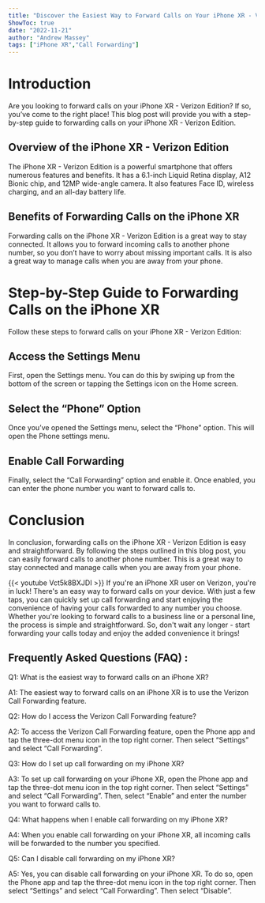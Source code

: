 ```yaml
---
title: "Discover the Easiest Way to Forward Calls on Your iPhone XR - Verizon Edition!"
ShowToc: true 
date: "2022-11-21"
author: "Andrew Massey" 
tags: ["iPhone XR","Call Forwarding"]
---
```

# Introduction
Are you looking to forward calls on your iPhone XR - Verizon Edition? If so, you’ve come to the right place! This blog post will provide you with a step-by-step guide to forwarding calls on your iPhone XR - Verizon Edition. 

## Overview of the iPhone XR - Verizon Edition
The iPhone XR - Verizon Edition is a powerful smartphone that offers numerous features and benefits. It has a 6.1-inch Liquid Retina display, A12 Bionic chip, and 12MP wide-angle camera. It also features Face ID, wireless charging, and an all-day battery life. 

## Benefits of Forwarding Calls on the iPhone XR
Forwarding calls on the iPhone XR - Verizon Edition is a great way to stay connected. It allows you to forward incoming calls to another phone number, so you don’t have to worry about missing important calls. It is also a great way to manage calls when you are away from your phone. 

# Step-by-Step Guide to Forwarding Calls on the iPhone XR
Follow these steps to forward calls on your iPhone XR - Verizon Edition:

## Access the Settings Menu
First, open the Settings menu. You can do this by swiping up from the bottom of the screen or tapping the Settings icon on the Home screen. 

## Select the “Phone” Option
Once you’ve opened the Settings menu, select the “Phone” option. This will open the Phone settings menu. 

## Enable Call Forwarding
Finally, select the “Call Forwarding” option and enable it. Once enabled, you can enter the phone number you want to forward calls to. 

# Conclusion
In conclusion, forwarding calls on the iPhone XR - Verizon Edition is easy and straightforward. By following the steps outlined in this blog post, you can easily forward calls to another phone number. This is a great way to stay connected and manage calls when you are away from your phone.

{{< youtube Vct5k8BXJDI >}} 
If you're an iPhone XR user on Verizon, you're in luck! There's an easy way to forward calls on your device. With just a few taps, you can quickly set up call forwarding and start enjoying the convenience of having your calls forwarded to any number you choose. Whether you're looking to forward calls to a business line or a personal line, the process is simple and straightforward. So, don't wait any longer - start forwarding your calls today and enjoy the added convenience it brings!

## Frequently Asked Questions (FAQ) :
Q1: What is the easiest way to forward calls on an iPhone XR? 

A1: The easiest way to forward calls on an iPhone XR is to use the Verizon Call Forwarding feature. 

Q2: How do I access the Verizon Call Forwarding feature? 

A2: To access the Verizon Call Forwarding feature, open the Phone app and tap the three-dot menu icon in the top right corner. Then select “Settings” and select “Call Forwarding”. 

Q3: How do I set up call forwarding on my iPhone XR? 

A3: To set up call forwarding on your iPhone XR, open the Phone app and tap the three-dot menu icon in the top right corner. Then select “Settings” and select “Call Forwarding”. Then, select “Enable” and enter the number you want to forward calls to. 

Q4: What happens when I enable call forwarding on my iPhone XR? 

A4: When you enable call forwarding on your iPhone XR, all incoming calls will be forwarded to the number you specified. 

Q5: Can I disable call forwarding on my iPhone XR? 

A5: Yes, you can disable call forwarding on your iPhone XR. To do so, open the Phone app and tap the three-dot menu icon in the top right corner. Then select “Settings” and select “Call Forwarding”. Then select “Disable”.


